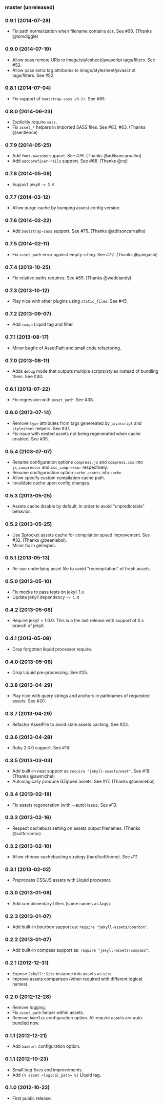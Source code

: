 ### master (unreleased)



### 0.9.1 (2014-07-28)

* Fix path normalization when filename contains `dot`.
  See #90. (Thanks @tomdiggle)


### 0.9.0 (2014-07-19)

* Allow pass remote URIs to image/stylesheet/javascript tags/filters.
  See #52.
* Allow pass extra tag attributes to image/stylesheet/javascript tags/filters.
  See #52.


### 0.8.1 (2014-07-04)

* Fix support of `bootstrap-sass v3.2+`. See #85.


### 0.8.0 (2014-06-23)

* Explicitly require `sass`.
* Fix `asset_*` helpers in imported SASS files.
  See #83, #63. (Thanks @sentience)


### 0.7.9 (2014-05-25)

* Add `font-awesome` support. See #76. (Thanks @adilsoncarvalho)
* Add `autoprefixer-rails` support. See #68. (Thanks @nz)


### 0.7.8 (2014-05-08)

* Support jekyll `~> 2.0`.


### 0.7.7 (2014-03-12)

* Allow purge cache by bumping assest config version.


### 0.7.6 (2014-02-22)

* Add `bootstrap-sass` support. See #75. (Thanks @adilsoncarvalho)


### 0.7.5 (2014-02-11)

* Fix `asset_path` error against empty srting. See #72. (Thanks @yaegashi)


### 0.7.4 (2013-10-25)

* Fix relative paths requires. See #59. (Thanks @wadetandy)


### 0.7.3 (2013-10-12)

* Play nice with other plugins using `static_files`. See #45.


### 0.7.2 (2013-09-07)

* Add `image` Liquid tag and filter.


### 0.7.1 (2013-08-17)

* Minor bugfix of AssetPath and small code refactoring.


### 0.7.0 (2013-08-11)

* Adds `debug` mode that outputs multiple scripts/styles instead of bundling
  them. See #40.


### 0.6.1 (2013-07-22)

* Fix regression with `asset_path`. See #38.


### 0.6.0 (2013-07-14)

* Remove `type` attributes from tags genereated by `javascript` and
  `stylesheet` helpers. See #37.
* Fix issue with nested assets not being regenerated when cache enabled.
  See #35.


### 0.5.4 (2103-07-07)

* Rename configuration options `compress.js` and `compress.css` into
  `js_compressor` and `css_compressor` respectively.
* Rename configureation option `cache_assets` into `cache`.
* Allow specify custom compilation cache path.
* Invalidate cache upon config changes.


### 0.5.3 (2013-05-25)

* Assets cache disable by default, in order to avoid "unpredictable" behavior.


### 0.5.2 (2013-05-25)

* Use Sprocket assets cache for compilation speed improvement. See #32.
  (Thanks @beanieboi).
* Minor fix in gemspec.


### 0.5.1 (2013-05-13)

* Re-use underlying asset file to avoid "recompilation" of fresh assets.


### 0.5.0 (2013-05-10)

* Fix mocks to pass tests on jekyll 1.x
* Update jekyll dependency `~> 1.0`


### 0.4.2 (2013-05-08)

* Require jekyll < 1.0.0. This is a the last release with support of 0.x branch
  of jekyll.


### 0.4.1 (2013-05-08)

* Drop forgotten liquid processor require.


### 0.4.0 (2013-05-08)

* Drop Liquid pre-processing. See #25.


### 0.3.8 (2013-04-29)

* Play nice with query strings and anchors in pathnames of requested assets.
  See #20.


### 0.3.7 (2013-04-29)

* Refactor AssetFile to avoid stale assets caching. See #23.


### 0.3.6 (2013-04-28)

* Ruby 2.0.0 support. See #16.


### 0.3.5 (2013-03-03)

* Add built-in neat support as `require "jekyll-assets/neat"`. See #18.
  (Thanks @awmichel)
* Automagically produce GZipped assets. See #17. (Thanks @beanieboi)


### 0.3.4 (2013-02-18)

* Fix assets regeneration (with --auto) issue. See #13.


### 0.3.3 (2013-02-16)

* Respect cachebust setting on assets output filenames. (Thanks @softcrumbs)


### 0.3.2 (2013-02-10)

* Allow choose cachebusting strategy (hard/soft/none). See #11.


### 0.3.1 (2013-02-02)

* Preprocess CSS/JS assets with Liquid processor.


### 0.3.0 (2013-01-08)

* Add complimentary filters (same names as tags).


### 0.2.3 (2013-01-07)

* Add built-in bourbon support as: `require "jekyll-assets/bourbon"`.


### 0.2.2 (2013-01-07)

* Add built-in compass support as: `require "jekyll-assets/compass"`.


### 0.2.1 (2012-12-31)

* Expose `Jekyll::Site` instance into assets as `site`.
* Improve assets comparison (when required with different logical names).


### 0.2.0 (2012-12-28)

* Remove logging.
* Fix `asset_path` helper within assets.
* Remove `bundles` configuration option.
  All require assets are auto-bundled now.


### 0.1.1 (2012-12-21)

* Add `baseurl` configuration option.


### 0.1.1 (2012-10-23)

* Small bug fixes and improvements.
* Add `{% asset <logical_path> %}` Liquid tag.


### 0.1.0 (2012-10-22)

* First public release.
